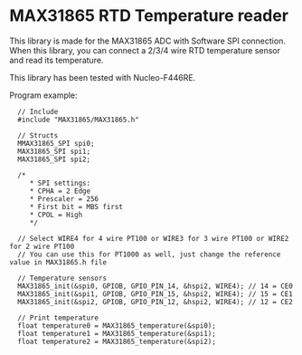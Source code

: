 # MAX31865 RTD Temperature reader

This library is made for the MAX31865 ADC with Software SPI connection. When this library, you can connect a 2/3/4 wire RTD temperature sensor and read its temperature. 

This library has been tested with Nucleo-F446RE.

Program example:
```
  // Include
  #include "MAX31865/MAX31865.h"
  
  // Structs
  MMAX31865_SPI spi0;
  MAX31865_SPI spi1;
  MAX31865_SPI spi2;
  
  /*
	 * SPI settings:
	 * CPHA = 2 Edge
	 * Prescaler = 256
	 * First bit = MBS first
	 * CPOL = High
	 */
  
  // Select WIRE4 for 4 wire PT100 or WIRE3 for 3 wire PT100 or WIRE2 for 2 wire PT100
  // You can use this for PT1000 as well, just change the reference value in MAX31865.h file
  
  // Temperature sensors
  MAX31865_init(&spi0, GPIOB, GPIO_PIN_14, &hspi2, WIRE4); // 14 = CE0
  MAX31865_init(&spi1, GPIOB, GPIO_PIN_15, &hspi2, WIRE4); // 15 = CE1
  MAX31865_init(&spi2, GPIOB, GPIO_PIN_12, &hspi2, WIRE4); // 12 = CE2
  
  // Print temperature
  float temperature0 = MAX31865_temperature(&spi0);
  float temperature1 = MAX31865_temperature(&spi1);
  float temperature2 = MAX31865_temperature(&spi2);
```
